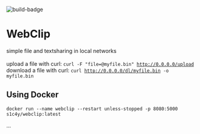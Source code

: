 ![build-badge](https://github.com/s1c4y/webclip/workflows/build/badge.svg?branch=main)
<br>
# WebClip

simple file and textsharing in local networks 
<br><br>
upload a file with curl: <code>curl -F "file=@myfile.bin" http://0.0.0.0/upload</code> <br>
download a file with curl: <code>curl http://0.0.0.0/dl/myfile.bin -o myfile.bin</code>

## Using Docker
```
docker run --name webclip --restart unless-stopped -p 8080:5000 s1c4y/webclip:latest
```


...
